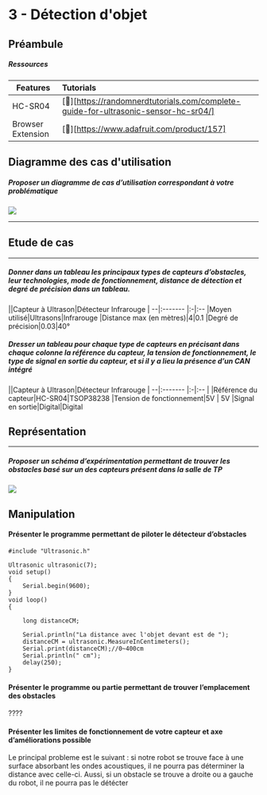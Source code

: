 # 3 - Détection d'objet

## Préambule
##### Ressources
| Features          | Tutorials               |
| ----------------- |:----------------------- |
| HC-SR04 | [:link:][https://randomnerdtutorials.com/complete-guide-for-ultrasonic-sensor-hc-sr04/] |
| Browser Extension | [:link:][https://www.adafruit.com/product/157] |
## Diagramme des cas d'utilisation 

##### Proposer un diagramme de cas d’utilisation correspondant à votre problématique
![](https://i.imgur.com/YZt5mNU.png)

--- 
## Etude de cas
---
##### Donner dans un tableau les principaux types de capteurs d’obstacles, leur technologies, mode de fonctionnement, distance de détection et degré de précision dans un tableau. 

||Capteur à Ultrason|Détecteur Infrarouge
| --|:-------  |:-|:--
|Moyen utilisé|Ultrasons|Infrarouge 
|Distance max (en mètres)|4|0.1
|Degré de précision|0.03|40°

##### Dresser un tableau pour chaque type de capteurs en précisant dans chaque colonne la référence du capteur, la tension de fonctionnement, le type de signal en sortie du capteur, et si il y a lieu la présence d’un CAN intégré
||Capteur à Ultrason|Détecteur Infrarouge
| --|:-------  |:-|:-- |
|Référence du capteur|HC-SR04|TSOP38238 
|Tension de fonctionnement|5V | 5V
|Signal en sortie|Digital|Digital



## Représentation
---

##### Proposer un schéma d’expérimentation permettant de trouver les obstacles basé sur un des capteurs présent dans la salle de TP
![](https://i.imgur.com/F8m2Hcm.png)

#### 


## Manipulation 
#### Présenter le programme permettant de piloter le détecteur d’obstacles
```cpp=1
#include "Ultrasonic.h"
 
Ultrasonic ultrasonic(7);
void setup()
{
    Serial.begin(9600);
}
void loop()
{
    
    long distanceCM;
 
    Serial.println("La distance avec l'objet devant est de ");
    distanceCM = ultrasonic.MeasureInCentimeters(); 
    Serial.print(distanceCM);//0~400cm
    Serial.println(" cm");
    delay(250);
}
```
#### Présenter le programme ou partie permettant de trouver l’emplacement des obstacles
????
#### Présenter les limites de fonctionnement de votre capteur et axe d’améliorations possible

Le principal probleme est le suivant : si notre robot se trouve face à une surface absorbant les ondes acoustiques, il ne pourra pas déterminer la distance avec celle-ci.
Aussi, si un obstacle se trouve a droite ou a gauche du robot, il ne pourra pas le détécter
